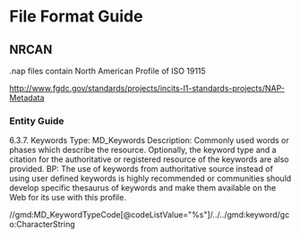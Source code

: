 File Format Guide
=================

NRCAN
-----

.nap files contain North American Profile of ISO 19115

http://www.fgdc.gov/standards/projects/incits-l1-standards-projects/NAP-Metadata

### Entity Guide  ###

6.3.7. Keywords
Type: MD_Keywords
Description: Commonly used words or phases which describe the resource. 
Optionally, the keyword type and a citation for the authoritative or 
registered resource of the keywords are also provided.
BP: The use of keywords from authoritative source instead of using user defined keywords is highly recommended or communities should develop specific 
thesaurus of keywords and make them available on the Web for its use with this profile.

//gmd:MD_KeywordTypeCode[@codeListValue="%s"]/../../gmd:keyword/gco:CharacterString